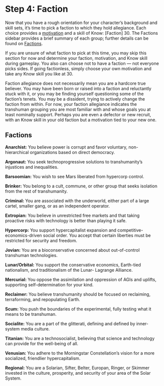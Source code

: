 # Step 4: Faction

Now that you have a rough orientation for your character’s background and skill sets, it’s time to pick a faction to which they hold allegiance. Each choice provides a [motivation](16-step-13-motivations.md) and a skill of Know: \[Faction\] 30. The Factions sidebar provides a brief summary of each group; further details can be found on [Factions](../10/00-factions.md).

If you are unsure of what faction to pick at this time, you may skip this section for now and determine your faction, motivation, and Know skill during gameplay. You also can choose not to have a faction — not everyone picks sides. If going factionless, simply choose your own motivation and take any Know skill you like at 30.

Faction allegiance does not necessarily mean you are a hardcore true believer. You may have been born or raised into a faction and reluctantly stuck with it, or you may be finding yourself questioning some of the faction’s tenets. You may be a dissident, trying to actively change the faction from within. For now, your faction allegiance indicates the transhuman grouping you are most familiar with and whose goals you at least nominally support. Perhaps you are even a defector or new recruit, with an Know skill in your old faction but a motivation tied to your new one.

<!-- CLEANED blockquote -->

## Factions

<!--start-order-->
**Anarchist:** You believe power is corrupt and favor voluntary, non-hierarchical organizations based on direct democracy.

**Argonaut:** You seek technoprogressive solutions to transhumanity’s injustices and inequalities.

**Barsoomian:** You wish to see Mars liberated from hypercorp control.

**Brinker:** You belong to a cult, commune, or other group that seeks isolation from the rest of transhumanity.

**Criminal:** You are associated with the underworld, either part of a large cartel, smaller gang, or as an independent operator.

**Extropian:** You believe in unrestricted free markets and that taking proactive risks with technology is better than playing it safe.

**Hypercorp:** You support hypercapitalist expansion and competitive- economics-driven social order. You accept that certain liberties must be restricted for security and freedom.

**Jovian:** You are a bioconservative concerned about out-of-control transhuman technologies.

**Lunar/Orbital:** You support the conservative economics, Earth-tied nationalism, and traditionalism of the Lunar- Lagrange Alliance.

**Mercurial:** You oppose the assimilation and oppression of AGIs and uplifts, supporting self-determination for your kind.

**Reclaimer:** You believe transhumanity should be focused on reclaiming, terraforming, and repopulating Earth.

**Scum:** You push the boundaries of the experimental, fully testing what it means to be transhuman.

**Socialite:** You are a part of the glitterati, defining and defined by inner-system media culture.

**Titanian:** You are a technosocialist, believing that science and technology can provide for the well-being of all.

**Venusian:** You adhere to the Morningstar Constellation’s vision for a more socialized, friendlier hypercapitalism.

<!--end-order-->

**Regional:** You are a Solarian, Sifter, Belter, Europan, Ringer, or Skimmer invested in the culture, prosperity, and security of your area of the Solar System.

<!-- CLEANED /blockquote -->

